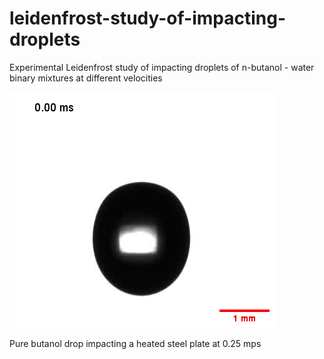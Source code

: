 # leidenfrost-study-of-impacting-droplets
Experimental Leidenfrost study of impacting droplets of n-butanol - water binary mixtures at different velocities

![Pure butanol drop impacting heated steel plate at 0.25 mps](anim2.gif)

Pure butanol drop impacting a heated steel plate at 0.25 mps 
